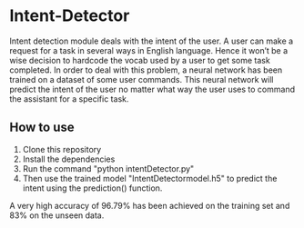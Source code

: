 # Intent-Detector
Intent detection module deals with the intent of the user. A user can make a request for a task in several ways in English language. Hence it won’t be a wise decision to hardcode the vocab used by a user to get some task completed. In order to deal with this problem, a neural network has been trained on a dataset of some user commands. This neural network will predict the intent of the user no matter what way the user uses to command the assistant for a specific task.

## How to use
1. Clone this repository
2. Install the dependencies
3. Run the command "python intentDetector.py"
4. Then use the trained model "IntentDetectormodel.h5" to predict the intent using the prediction() function.

A very high accuracy of 96.79% has been achieved on the training set and 83% on the unseen data.
